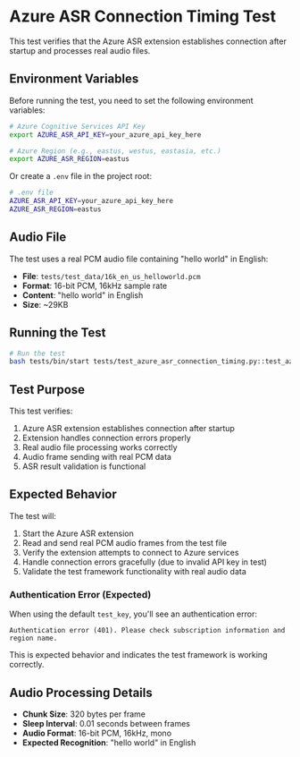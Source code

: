 # Azure ASR Connection Timing Test

This test verifies that the Azure ASR extension establishes connection after startup and processes real audio files.

## Environment Variables

Before running the test, you need to set the following environment variables:

```bash
# Azure Cognitive Services API Key
export AZURE_ASR_API_KEY=your_azure_api_key_here

# Azure Region (e.g., eastus, westus, eastasia, etc.)
export AZURE_ASR_REGION=eastus
```

Or create a `.env` file in the project root:

```bash
# .env file
AZURE_ASR_API_KEY=your_azure_api_key_here
AZURE_ASR_REGION=eastus
```

## Audio File

The test uses a real PCM audio file containing "hello world" in English:
- **File**: `tests/test_data/16k_en_us_helloworld.pcm`
- **Format**: 16-bit PCM, 16kHz sample rate
- **Content**: "hello world" in English
- **Size**: ~29KB

## Running the Test

```bash
# Run the test
bash tests/bin/start tests/test_azure_asr_connection_timing.py::test_azure_asr_connection_timing --extension_name=azure_asr_python
```

## Test Purpose

This test verifies:
1. Azure ASR extension establishes connection after startup
2. Extension handles connection errors properly
3. Real audio file processing works correctly
4. Audio frame sending with real PCM data
5. ASR result validation is functional

## Expected Behavior

The test will:
1. Start the Azure ASR extension
2. Read and send real PCM audio frames from the test file
3. Verify the extension attempts to connect to Azure services
4. Handle connection errors gracefully (due to invalid API key in test)
5. Validate the test framework functionality with real audio data

### Authentication Error (Expected)
When using the default `test_key`, you'll see an authentication error:
```
Authentication error (401). Please check subscription information and region name.
```
This is expected behavior and indicates the test framework is working correctly.

## Audio Processing Details

- **Chunk Size**: 320 bytes per frame
- **Sleep Interval**: 0.01 seconds between frames
- **Audio Format**: 16-bit PCM, 16kHz, mono
- **Expected Recognition**: "hello world" in English